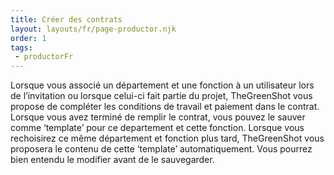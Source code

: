 ```yaml
---
title: Créer des contrats
layout: layouts/fr/page-productor.njk
order: 1
tags:
 - productorFr
---
```

Lorsque vous associé un département et une fonction à un utilisateur lors de l’invitation ou lorsque celui-ci fait partie du projet, TheGreenShot vous propose de compléter les conditions de travail et paiement dans le contrat. Lorsque vous avez terminé de remplir le contrat, vous pouvez le sauver comme ‘template’ pour ce departement et cette fonction. Lorsque vous rechoisirez ce même département et fonction plus tard, TheGreenShot vous proposera le contenu de cette ‘template’ automatiquement. Vous pourrez bien entendu le modifier avant de le sauvegarder.